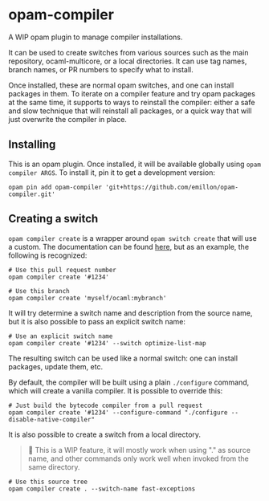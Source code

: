 opam-compiler
=============

A WIP opam plugin to manage compiler installations.

It can be used to create switches from various sources such as the main
repository, ocaml-multicore, or a local directories. It can use tag names,
branch names, or PR numbers to specify what to install.

Once installed, these are normal opam switches, and one can install packages in
them. To iterate on a compiler feature and try opam packages at the same time,
it supports to ways to reinstall the compiler: either a safe and slow technique
that will reinstall all packages, or a quick way that will just overwrite the
compiler in place.

Installing
----------

This is an opam plugin. Once installed, it will be available globally using
`opam compiler ARGS`. To install it, pin it to get a development version:

    opam pin add opam-compiler 'git+https://github.com/emillon/opam-compiler.git'

Creating a switch
-----------------

`opam compiler create` is a wrapper around `opam switch create` that will use a
custom. The documentation can be found [here](doc/create.txt), but as an
example, the following is recognized:

    # Use this pull request number
    opam compiler create '#1234'

    # Use this branch
    opam compiler create 'myself/ocaml:mybranch'

It will try determine a switch name and description from the source name, but it
is also possible to pass an explicit switch name:

    # Use an explicit switch name
    opam compiler create '#1234' --switch optimize-list-map

The resulting switch can be used like a normal switch: one can install packages,
update them, etc.

By default, the compiler will be built using a plain `./configure` command,
which will create a vanilla compiler. It is possible to override this:

    # Just build the bytecode compiler from a pull request
    opam compiler create '#1234' --configure-command "./configure --disable-native-compiler"

It is also possible to create a switch from a local directory.

> :construction: This is a WIP feature, it will mostly work when using "." as
> source name, and other commands only work well when invoked from the same
> directory.

    # Use this source tree
    opam compiler create . --switch-name fast-exceptions
